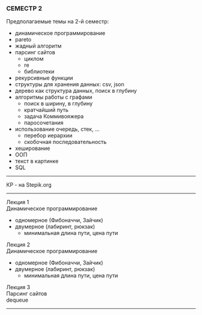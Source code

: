 ### СЕМЕСТР 2  

Предполагаемые темы на 2-й семестр:  

- динамическое программирование  
- pareto  
- жадный алгоритм  
- парсинг сайтов  
  - циклом  
  - re  
  - библиотеки  
- рекурсивные функции  
- структуры для хранения данных: csv, json  
- дерево как структура данных, поиск в глубину  
- алгоритмы работы с графами  
  - поиск в ширину, в глубину  
  - кратчайший путь  
  - задача Коммивояжера  
  - паросочетания  
- использование очередь, стек, ...  
  - перебор иерархии  
  - скобочная последовательность  
- хеширование  
- ООП  
- текст в картинке  
- SQL  

---  

КР - на Stepik.org  

---  

Лекция 1  
Динамическое программирование  
- одномерное (Фибоначчи, Зайчик)  
- двумерное (лабиринт, рюкзак)  
  - минимальная длина пути, цена пути  

Лекция 2  
Динамическое программирование  
- одномерное (Фибоначчи, Зайчик)  
- двумерное (лабиринт, рюкзак)  
  - минимальная длина пути, цена пути  

Лекция 3  
Парсинг сайтов  
dequeue  

---  